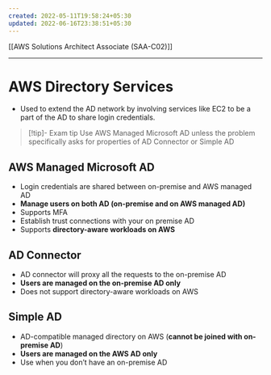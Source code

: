 ```yaml
---
created: 2022-05-11T19:58:24+05:30
updated: 2022-06-16T23:38:51+05:30
---
```

[[AWS Solutions Architect Associate (SAA-C02)]]

---
# AWS Directory Services
- Used to extend the AD network by involving services like EC2 to be a part of the AD to share login credentials.

> [!tip]- Exam tip 
> Use AWS Managed Microsoft AD unless the problem specifically asks for properties of AD Connector or Simple AD

## AWS Managed Microsoft AD
-   Login credentials are shared between on-premise and AWS managed AD
-   **Manage users on both AD (on-premise and on AWS managed AD)**
-   Supports MFA
-   Establish trust connections with your on premise AD
- Supports **directory-aware workloads on AWS**

## AD Connector
-   AD connector will proxy all the requests to the on-premise AD
-   **Users are managed on the on-premise AD only**
- Does not support directory-aware workloads on AWS

## Simple AD
-   AD-compatible managed directory on AWS (**cannot be joined with on-premise AD**)
-   **Users are managed on the AWS AD only**
-   Use when you don’t have an on-premise AD